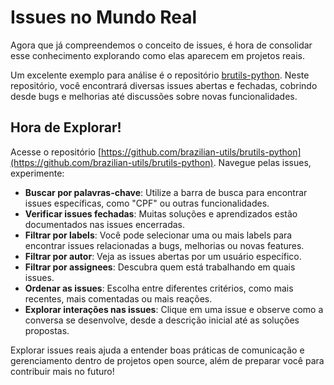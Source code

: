 # Issues no Mundo Real

Agora que já compreendemos o conceito de issues, é hora de consolidar esse conhecimento explorando como elas aparecem em projetos reais.

Um excelente exemplo para análise é o repositório [brutils-python](https://github.com/brazilian-utils/brutils-python). Neste repositório, você encontrará diversas issues abertas e fechadas, cobrindo desde bugs e melhorias até discussões sobre novas funcionalidades.

## Hora de Explorar!

Acesse o repositório [https://github.com/brazilian-utils/brutils-python](https://github.com/brazilian-utils/brutils-python). Navegue pelas issues, experimente:

* **Buscar por palavras-chave**: Utilize a barra de busca para encontrar issues específicas, como "CPF" ou outras funcionalidades.
* **Verificar issues fechadas**: Muitas soluções e aprendizados estão documentados nas issues encerradas.
* **Filtrar por labels**: Você pode selecionar uma ou mais labels para encontrar issues relacionadas a bugs, melhorias ou novas features.
* **Filtrar por autor**: Veja as issues abertas por um usuário específico.
* **Filtrar por assignees**: Descubra quem está trabalhando em quais issues.
* **Ordenar as issues**: Escolha entre diferentes critérios, como mais recentes, mais comentadas ou mais reações.
* **Explorar interações nas issues**: Clique em uma issue e observe como a conversa se desenvolve, desde a descrição inicial até as soluções propostas.

Explorar issues reais ajuda a entender boas práticas de comunicação e gerenciamento dentro de projetos open source, além de preparar você para contribuir mais no futuro!
